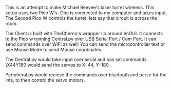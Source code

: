 This is an attempt to make Michael Reevee's laser turret wireless. 
This setup uses two Pico W's. One is connected to my computer and takes input.
The Second Pico W controls the turret, lets say that circuit is across the room.

The Client is built with TheCherno's wrapper lib around ImGUI.
    It connects to the Pico w running Central.py over USB Serial Port / Com Port.
    It can send commands over WiFi as well!
    You can send the microcontroller text or use Mouse Mode to send Mouse coordinates
    

The Central.py would take input over serial and has set commands.
    \X44Y180 would send the servos to X: 44, Y: 180

Peripheral.py would recieve the commands over bluetooth 
    and parse for the ints, to then control the servo motors.
